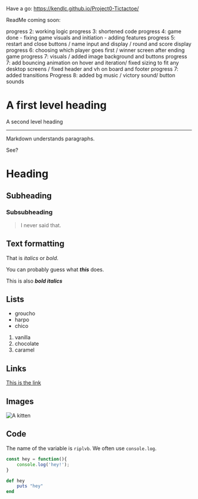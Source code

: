 Have a go:
https://kendlc.github.io/Project0-Tictactoe/


ReadMe coming soon:



progress 2: working logic
progress 3: shortened code
progress 4: game done - fixing game visuals and initiation - adding features
progress 5: restart and close buttons / name input and display / round and score display
progress 6: choosing which player goes first / winner screen after ending game
progress 7: visuals / added image background and buttons
progress 7: add bouncing animation on hover and iteration/ fixed sizing to fit any desktop screens / fixed header and vh on board and footer
progress 7: added transitions
Progress 8: added bg music / victory sound/ button sounds



A first level heading
=======================

A second level heading

-----------------------

Markdown understands paragraphs.

See?

# Heading

## Subheading

### Subsubheading

> I never said that.

## Text formatting

That is _italics_ or *bold*.

You can probably guess what ___this___ does.

This is also ***bold italics***

## Lists

* groucho
* harpo
* chico

1. vanilla
1. chocolate
1. caramel

## Links

[This is the link](http://ga.co/)

## Images

![A kitten](http://www.placekitten.com/50/50)

## Code

The name of the variable is `riplvb`. We often use `console.log`.

```javascript
const hey = function(){
    console.log('hey!');
}
```

```ruby
def hey
    puts "hey"
end



